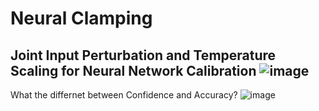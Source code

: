 # Neural Clamping
Joint Input Perturbation and Temperature Scaling for Neural Network Calibration
![image](https://github.com/yungchentang/neural-clamping/blob/main/image/Neural_Clamping_Overview.png)
---
What the differnet between Confidence and Accuracy?
![image](https://github.com/yungchentang/neural-clamping/blob/main/image/conf_acc_demo_720p_compressed.gif)
